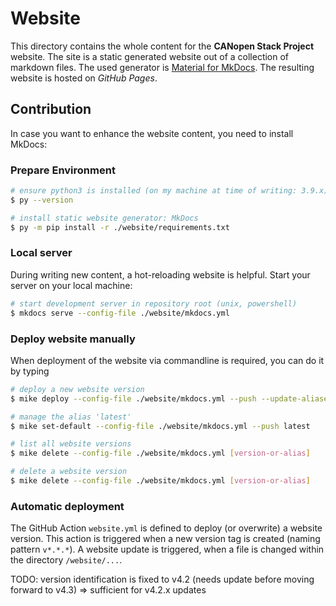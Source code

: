 # Website

This directory contains the whole content for the **CANopen Stack Project** website. The site is a static generated website out of a collection of markdown files. The used generator is [Material for MkDocs](https://squidfunk.github.io/mkdocs-material/). The resulting website is hosted on *GitHub Pages*.

## Contribution

In case you want to enhance the website content, you need to install MkDocs:

### Prepare Environment

```bash
# ensure python3 is installed (on my machine at time of writing: 3.9.x)
$ py --version

# install static website generator: MkDocs
$ py -m pip install -r ./website/requirements.txt
```

### Local server

During writing new content, a hot-reloading website is helpful. Start your server on your local machine:

```bash
# start development server in repository root (unix, powershell)
$ mkdocs serve --config-file ./website/mkdocs.yml
```

### Deploy website manually

When deployment of the website via commandline is required, you can do it by typing

```bash
# deploy a new website version
$ mike deploy --config-file ./website/mkdocs.yml --push --update-aliases vx.y.z latest

# manage the alias 'latest'
$ mike set-default --config-file ./website/mkdocs.yml --push latest

# list all website versions
$ mike delete --config-file ./website/mkdocs.yml [version-or-alias]

# delete a website version
$ mike delete --config-file ./website/mkdocs.yml [version-or-alias]
```

### Automatic deployment

The GitHub Action `website.yml` is defined to deploy (or overwrite) a website version. This action is triggered when a new version tag is created (naming pattern `v*.*.*`). A website update is triggered, when a file is changed within the directory `/website/...`.

TODO: version identification is fixed to v4.2 (needs update before moving forward to v4.3)
=> sufficient for v4.2.x updates
